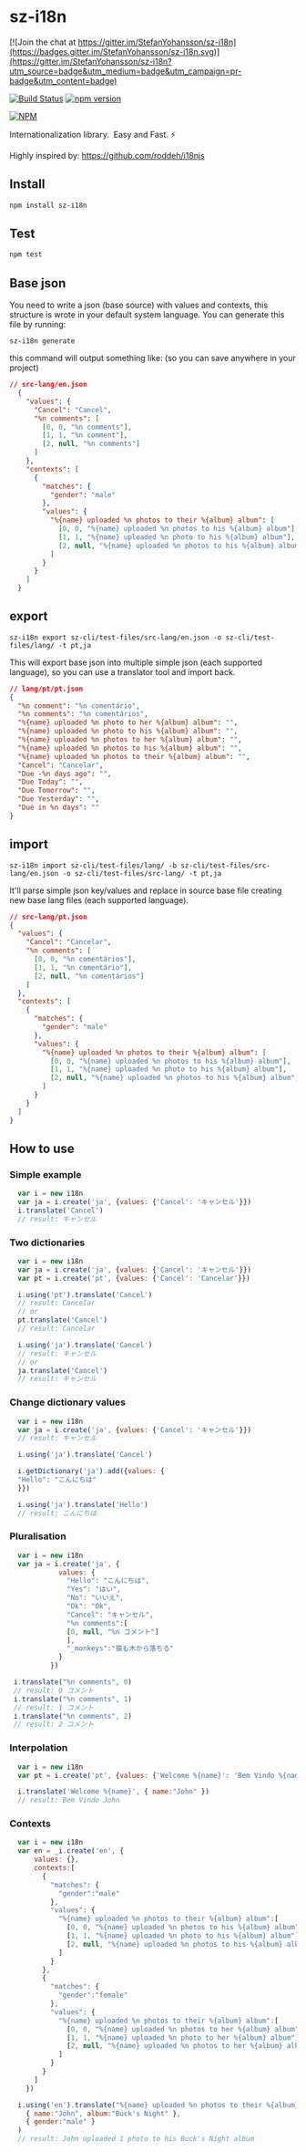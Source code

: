sz-i18n
======

[![Join the chat at https://gitter.im/StefanYohansson/sz-i18n](https://badges.gitter.im/StefanYohansson/sz-i18n.svg)](https://gitter.im/StefanYohansson/sz-i18n?utm_source=badge&utm_medium=badge&utm_campaign=pr-badge&utm_content=badge)

[![Build Status](https://travis-ci.org/StefanYohansson/sz-i18n.svg?branch=master)](https://travis-ci.org/StefanYohansson/sz-i18n) [![npm version](https://badge.fury.io/js/sz-i18n.svg)](https://badge.fury.io/js/sz-i18n)

[![NPM](https://nodei.co/npm/sz-i18n.png?downloads=true&stars=true)](https://nodei.co/npm/sz-i18n/)

Internationalization library. ️ Easy and Fast. ⚡️

Highly inspired by: https://github.com/roddeh/i18njs

## Install
```sh
npm install sz-i18n
```

## Test
```sh
npm test
```
## Base json

You need to write a json (base source) with values and contexts, this structure is wrote in your default system language.
You can generate this file by running:
```shell
sz-i18n generate
```
this command will output something like: (so you can save anywhere in your project)
```json
// src-lang/en.json
  {
    "values": {
      "Cancel": "Cancel",
      "%n comments": [
        [0, 0, "%n comments"],
        [1, 1, "%n comment"],
        [2, null, "%n comments"]
      ]
    },
    "contexts": [
      {
        "matches": {
          "gender": "male"
        },
        "values": {
          "%{name} uploaded %n photos to their %{album} album": [
            [0, 0, "%{name} uploaded %n photos to his %{album} album"],
            [1, 1, "%{name} uploaded %n photo to his %{album} album"],
            [2, null, "%{name} uploaded %n photos to his %{album} album"]
          ]
        }
      }
    ]
  }
```

## export

```shell
sz-i18n export sz-cli/test-files/src-lang/en.json -o sz-cli/test-files/lang/ -t pt,ja
```

This will export base json into multiple simple json (each supported language), so you can use a translator tool and import back.

```json
// lang/pt/pt.json
{
  "%n comment": "%n comentário",
  "%n comments": "%n comentários",
  "%{name} uploaded %n photo to her %{album} album": "",
  "%{name} uploaded %n photo to his %{album} album": "",
  "%{name} uploaded %n photos to her %{album} album": "",
  "%{name} uploaded %n photos to his %{album} album": "",
  "%{name} uploaded %n photos to their %{album} album": "",
  "Cancel": "Cancelar",
  "Due -%n days ago": "",
  "Due Today": "",
  "Due Tomorrow": "",
  "Due Yesterday": "",
  "Due in %n days": ""
}
```

## import

```shell
sz-i18n import sz-cli/test-files/lang/ -b sz-cli/test-files/src-lang/en.json -o sz-cli/test-files/src-lang/ -t pt,ja
```

It'll parse simple json key/values and replace in source base file creating new base lang files (each supported language).

```json
// src-lang/pt.json
{
  "values": {
    "Cancel": "Cancelar",
    "%n comments": [
      [0, 0, "%n comentários"],
      [1, 1, "%n comentário"],
      [2, null, "%n comentários"]
    ]
  },
  "contexts": [
    {
      "matches": {
        "gender": "male"
      },
      "values": {
        "%{name} uploaded %n photos to their %{album} album": [
          [0, 0, "%{name} uploaded %n photos to his %{album} album"],
          [1, 1, "%{name} uploaded %n photo to his %{album} album"],
          [2, null, "%{name} uploaded %n photos to his %{album} album"]
        ]
      }
    }
  ]
}
```

## How to use

### Simple example

```javascript
  var i = new i18n
  var ja = i.create('ja', {values: {'Cancel': 'キャンセル'}})
  i.translate('Cancel')
  // result: キャンセル
```

### Two dictionaries

```javascript
  var i = new i18n
  var ja = i.create('ja', {values: {'Cancel': 'キャンセル'}})
  var pt = i.create('pt', {values: {'Cancel': 'Cancelar'}})

  i.using('pt').translate('Cancel')
  // result: Cancelar
  // or
  pt.translate('Cancel')
  // result: Cancelar

  i.using('ja').translate('Cancel')
  // result: キャンセル
  // or
  ja.translate('Cancel')
  // result: キャンセル
```

### Change dictionary values

```javascript
  var i = new i18n
  var ja = i.create('ja', {values: {'Cancel': 'キャンセル'}})
  // result: キャンセル

  i.using('ja').translate('Cancel')

  i.getDictionary('ja').add({values: {
  "Hello": "こんにちは"
  }})

  i.using('ja').translate('Hello')
  // result: こんにちは
```

### Pluralisation

```javascript
  var i = new i18n
  var ja = i.create('ja', {
            values: {
              "Hello": "こんにちは",
              "Yes": "はい",
              "No": "いいえ",
              "Ok": "Ok",
              "Cancel": "キャンセル",
              "%n comments":[
              [0, null, "%n コメント"]
              ],
              "_monkeys":"猿も木から落ちる"
            }
          })

 i.translate("%n comments", 0)
 // result: 0 コメント
 i.translate("%n comments", 1)
 // result: 1 コメント
 i.translate("%n comments", 2)
 // result: 2 コメント
```

### Interpolation

```javascript
  var i = new i18n
  var pt = i.create('pt', {values: {'Welcome %{name}': 'Bem Vindo %{name}'}})

  i.translate('Welcome %{name}', { name:"John" })
  // result: Bem Vindo John
```

### Contexts

```javascript
  var i = new i18n
  var en = _i.create('en', {
      values: {},
      contexts:[
        {
          "matches": {
            "gender":"male"
          },
          "values": {
            "%{name} uploaded %n photos to their %{album} album":[
              [0, 0, "%{name} uploaded %n photos to his %{album} album"],
              [1, 1, "%{name} uploaded %n photo to his %{album} album"],
              [2, null, "%{name} uploaded %n photos to his %{album} album"]
            ]
          }
        },
        {
          "matches": {
            "gender":"female"
          },
          "values": {
            "%{name} uploaded %n photos to their %{album} album":[
              [0, 0, "%{name} uploaded %n photos to her %{album} album"],
              [1, 1, "%{name} uploaded %n photo to her %{album} album"],
              [2, null, "%{name} uploaded %n photos to her %{album} album"]
            ]
          }
        }
      ]
    })

  i.using('en').translate("%{name} uploaded %n photos to their %{album} album", 1,
    { name:"John", album:"Buck's Night" },
    { gender:"male" }
  )
  // result: John uploaded 1 photo to his Buck's Night album
```
